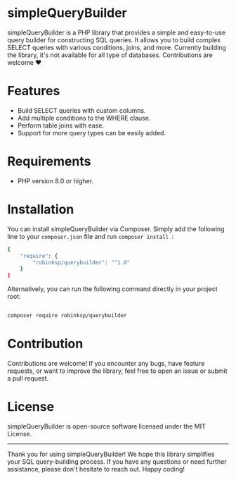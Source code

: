 
# simpleQueryBuilder

simpleQueryBuilder is a PHP library that provides a simple and easy-to-use query builder for constructing SQL queries. It allows you to build complex SELECT queries with various conditions, joins, and more. Currently building the library, it's not available for all type of databases. Contributions are welcome ❤️

# Features

<ul>
    <li>Build SELECT queries with custom columns.</li>
    <li>Add multiple conditions to the WHERE clause.</li>
    <li>Perform table joins with ease.</li>
    <li>Support for more query types can be easily added.</li>
</ul>

# Requirements
<ul>
    <li>PHP version 8.0 or higher.</li>
</ul>

# Installation

You can install simpleQueryBuilder via Composer. Simply add the following line to your <code>composer.json</code> file and run <code>composer install </code>:
</br>
```bash
{
    "require": {
        "robinksp/querybuilder": "^1.0"
    }
}

```

Alternatively, you can run the following command directly in your project root:

```bash

composer require robinksp/querybuilder

```

# Contribution
Contributions are welcome! If you encounter any bugs, have feature requests, or want to improve the library, feel free to open an issue or submit a pull request.

# License
simpleQueryBuilder is open-source software licensed under the MIT License.

<hr>
Thank you for using simpleQueryBuilder! We hope this library simplifies your SQL query-building process. If you have any questions or need further assistance, please don't hesitate to reach out. Happy coding!



